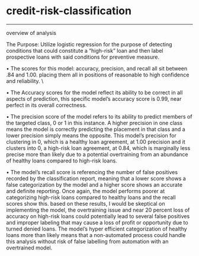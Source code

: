 # credit-risk-classification
----------------------------
overview of analysis 

The Purpose: Utilize logistic regression for the purpose of detecting conditions that could constitute a “high-risk” loan and then label prospective loans with said conditions for preventive measure.

•	The scores for this model: accuracy, precision, and recall all sit between .84 and 1.00. placing them all in positions of reasonable to high confidence and reliability. \

•	The Accuracy scores for the model reflect its ability to be correct in all aspects of prediction, this specific model’s accuracy score is 0.99, near perfect in its overall correctness. 

•	The precision score of the model refers to its ability to predict members of the targeted class, 0 or 1 in this instance. A higher precision in one class means the model is correctly predicting the placement in that class and a lower precision simply means the opposite. This model’s precision for clustering in 0, which is a healthy loan agreement, at 1.00 precision and it clusters into 0, a high-risk loan agreement, at 0.84, which is marginally less precise more than likely due to a potential overtraining from an abundance of healthy loans compared to high-risk loans.

•	The model’s recall score is referencing the number of false positives recorded by the classification report, meaning that a lower score shows a false categorization by the model and a higher score shows an accurate and definite reporting. Once again, the model performs poorer at categorizing high-risk loans compared to healthy loans and the recall scores show this. 
based on these results, I would be skeptical on implementing the model, the overtraining issue and near 20 percent loss of accuracy on high-risk loans could potentially lead to several false positives and improper labeling that may cause a loss of profit or opportunity due to turned denied loans. The model’s hyper efficient categorization of healthy loans more than likely means that a non-automated process could handle this analysis without risk of false labelling from automation with an overtrained model. 
  
